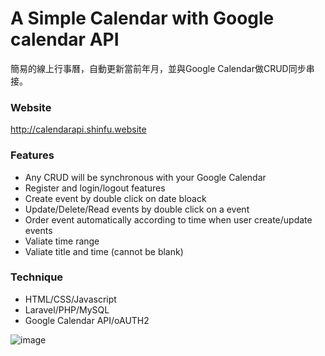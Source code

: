 # A Simple Calendar with Google calendar API

簡易的線上行事曆，自動更新當前年月，並與Google Calendar做CRUD同步串接。

### Website

http://calendarapi.shinfu.website


### Features

* Any CRUD will be synchronous with your Google Calendar
* Register and login/logout features
* Create event by double click on date bloack
* Update/Delete/Read events by double click on a event
* Order event automatically according to time when user create/update events
* Valiate time range 
* Valiate title and time (cannot be blank) 

### Technique

* HTML/CSS/Javascript
* Laravel/PHP/MySQL
* Google Calendar API/oAUTH2

![image](https://github.com/sfwang20/calendar_GoogleAPI/blob/master/calendar.png)
